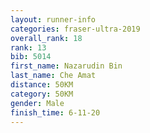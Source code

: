 ```yaml
---
layout: runner-info 
categories: fraser-ultra-2019 
overall_rank: 18
rank: 13
bib: 5014
first_name: Nazarudin Bin
last_name: Che Amat
distance: 50KM
category: 50KM
gender: Male
finish_time: 6-11-20
---
```

